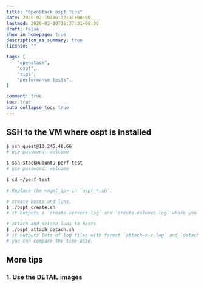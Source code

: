 ```yaml
---
title: "OpenStack ospt Tips"
date: 2020-02-10T16:37:31+08:00
lastmod: 2020-02-10T16:37:31+08:00
draft: false
show_in_homepage: true
description_as_summary: true
license: ""

tags: [
    "openstack",
    "ospt",
    "tips",
    "performance tests",
]

comment: true
toc: true
auto_collapse_toc: true
---
```


## SSH to the VM where ospt is installed

```bash
$ ssh guest@10.245.48.66
# use password: welcome

$ ssh stack@ubuntu-perf-test
# use password: welcome

$ cd ~/perf-test

# Replace the <mgmt_ip> in `ospt_*.sh`.

# create hosts and luns.
$ ./ospt_create.sh
# it outputs a `create-servers.log` and `create-volumes.log` where you can see the time used.

# attach and detach luns to hosts
$ ./ospt_attach_detach.sh 
# it outputs lots of log files with format `attach-x-x.log` and `detach-x-x.log`.
# you can compare the time used.
```

## More tips

### 1. Use the DETAIL images